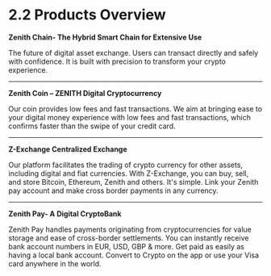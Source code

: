 # 2.2 Products Overview

**Zenith Chain- The Hybrid Smart Chain for Extensive Use**&#x20;

The future of digital asset exchange. Users can transact directly and safely with confidence. It is built with precision to transform your crypto experience.

****

**Zenith Coin – ZENITH Digital Cryptocurrency**&#x20;

Our coin provides low fees and fast transactions. We aim at bringing ease to your digital money experience with low fees and fast transactions, which confirms faster than the swipe of your credit card.&#x20;

****

**Z-Exchange Centralized Exchange**&#x20;

Our platform facilitates the trading of crypto currency for other assets, including digital and fiat currencies. With Z-Exchange, you can buy, sell, and store Bitcoin, Ethereum, Zenith and others. It's simple. Link your Zenith pay account and make cross border payments in any currency.

****

**Zenith Pay- A Digital CryptoBank**&#x20;

Zenith Pay handles payments originating from cryptocurrencies for value storage and ease of cross-border settlements. You can instantly receive bank account numbers in EUR, USD, GBP & more. Get paid as easily as having a local bank account. Convert to Crypto on the app or use your Visa card anywhere in the world.
